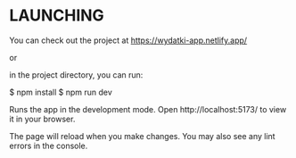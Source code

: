 # LAUNCHING

You can check out the project at https://wydatki-app.netlify.app/

or

in the project directory, you can run:

$ npm install
$ npm run dev

Runs the app in the development mode. Open http://localhost:5173/ to view it in your browser.

The page will reload when you make changes. You may also see any lint errors in the console.
